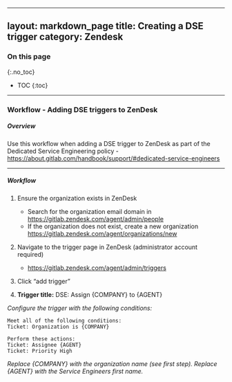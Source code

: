 
---
layout: markdown_page
title: Creating a DSE trigger
category: Zendesk
---

### On this page
{:.no_toc}

- TOC
{:toc}

----


### Workflow - Adding DSE triggers to ZenDesk 

##### Overview


Use this workflow when adding a DSE trigger to ZenDesk as part of the Dedicated Service Engineering policy - https://about.gitlab.com/handbook/support/#dedicated-service-engineers

______________

##### Workflow



1. Ensure the organization exists in ZenDesk
   - Search for the organization email domain in https://gitlab.zendesk.com/agent/admin/people 
   - If the organization does not exist, create a new organization
https://gitlab.zendesk.com/agent/organizations/new
 
1. Navigate to the trigger page in ZenDesk (administrator account required)
   - https://gitlab.zendesk.com/agent/admin/triggers 

1. Click “add trigger”

1. **Trigger title:** DSE: Assign {COMPANY} to {AGENT}

*Configure the trigger with the following conditions:*

```
Meet all of the following conditions:
Ticket: Organization is {COMPANY}

Perform these actions: 
Ticket: Assignee {AGENT} 
Ticket: Priority High

```
*Replace {COMPANY} with the organization name (see first step). Replace {AGENT} with the Service Engineers first name.*

